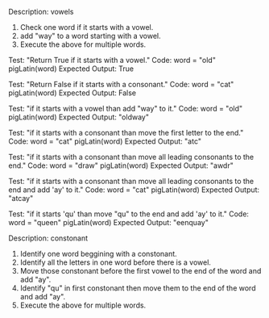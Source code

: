 Description: vowels

1. Check one word if it starts with a vowel.
2. add "way" to a word starting with a vowel.
3. Execute the above for multiple words.


Test: "Return True if it starts with a vowel."
Code: 
    word = "old"
    pigLatin(word)
Expected Output: True

Test: "Return False if it starts with a consonant."
Code: 
    word = "cat"
    pigLatin(word)
Expected Output: False

Test: "if it starts with a vowel than add "way" to it."
Code:
    word = "old"
    pigLatin(word)
Expected Output: "oldway"

Test: "if it starts with a consonant than move the first letter to the end."
Code:
    word = "cat"
    pigLatin(word)
Expected Output: "atc"

Test: "if it starts with a consonant than move all leading consonants to the end."
Code:
    word = "draw"
    pigLatin(word)
Expected Output: "awdr"

Test: "if it starts with a consonant than move all leading consonants to the end and add 'ay' to it."
Code:
    word = "cat"
    pigLatin(word)
Expected Output: "atcay"

Test: "if it starts 'qu' than move "qu" to the end and add 'ay' to it."
Code:
    word = "queen"
    pigLatin(word)
Expected Output: "eenquay"



    


Description: constonant

1. Identify one word beggining with a constonant.
2. Identify all the letters in one word before there is a vowel.
3. Move those constonant before the first vowel to the end of the word and add "ay". 
4. Identify "qu" in first constonant then move them to the end of the word and add "ay".
5. Execute the above for multiple words.
